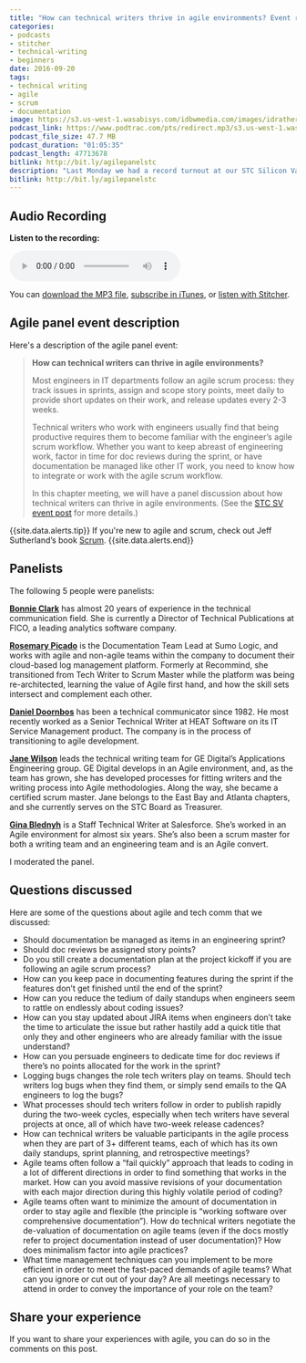 ```yaml
---
title: "How can technical writers thrive in agile environments? Event recording and details"
categories:
- podcasts
- stitcher
- technical-writing
- beginners
date: 2016-09-20
tags:
- technical writing
- agile
- scrum
- documentation
image: https://s3.us-west-1.wasabisys.com/idbwmedia.com/images/idratherbewritinglogo.png
podcast_link: https://www.podtrac.com/pts/redirect.mp3/s3.us-west-1.wasabisys.com/idbwmedia.com/podcasts/agilepanelstc.mp3
podcast_file_size: 47.7 MB
podcast_duration: "01:05:35"
podcast_length: 47713678 
bitlink: http://bit.ly/agilepanelstc
description: "Last Monday we had a record turnout at our STC Silicon Valley chapter (with about 40 attendees). The topic was a panel discussion on how to thrive in agile environments as a technical writer. With 5 panelists all from different companies, the perspectives and practices they shared varied a bit, which showed the adaptations different writers and companies have made with agile to make the process work for them. This post contains a full description and recording of the event."
bitlink: http://bit.ly/agilepanelstc
---
```


## Audio Recording

<div class="audioControls">
<p><b>Listen to the recording:</b></p>
<p><audio controls="controls"><source src="https://www.podtrac.com/pts/redirect.mp3/s3.us-west-1.wasabisys.com/idbwmedia.com/podcasts/agilepanelstc.mp3" type="audio/mpeg" /></audio></p>

<p>You can <a href="https://www.podtrac.com/pts/redirect.mp3/s3.us-west-1.wasabisys.com/idbwmedia.com/podcasts/agilepanelstc.mp3" alt="How to thrive as a technical writer in an agile environment">download the MP3 file</a>, <a href="https://itunes.apple.com/us/podcast/id-rather-be-writing-podcast/id277365275">subscribe in iTunes</a>, or <a href="http://www.stitcher.com/podcast/id-rather-be-writing-technical-writing-podcast"> listen with Stitcher</a>.</p>
</div>

## Agile panel event description

Here's a description of the agile panel event: 

> **How can technical writers can thrive in agile environments?**
>
> Most engineers in IT departments follow an agile scrum process: they track issues in sprints, assign and scope story points, meet daily to provide short updates on their work, and release updates every 2-3 weeks.
> 
> Technical writers who work with engineers usually find that being productive requires them to become familiar with the engineer’s agile scrum workflow. Whether you want to keep abreast of engineering work, factor in time for doc reviews during the sprint, or have documentation be managed like other IT work, you need to know how to integrate or work with the agile scrum workflow.
> 
> In this chapter meeting, we will have a panel discussion about how technical writers can thrive in agile environments. (See the [STC SV event post](http://www.stc-siliconvalley.org/2016/08/22/sep-19-2016-how-can-technical-writers-thrive-in-agile-environments/) for more details.)

{{site.data.alerts.tip}} If you're new to agile and scrum, check out Jeff Sutherland&#8217;s book <a href="https://www.amazon.com/Scrum-Doing-Twice-Work-Half/dp/038534645X" target="_blank">Scrum</a>. {{site.data.alerts.end}}

## Panelists

The following 5 people were panelists:

[**Bonnie Clark**](https://www.linkedin.com/in/bonnie-clark-7290628) has almost 20 years of experience in the technical communication field. She is currently a Director of Technical Publications at FICO, a leading analytics software company.

[**Rosemary Picado**](https://www.linkedin.com/in/rosemarypicado) is the Documentation Team Lead at Sumo Logic, and works with agile and non-agile teams within the company to document their cloud-based log management platform. Formerly at Recommind, she transitioned from Tech Writer to Scrum Master while the platform was being re-architected, learning the value of Agile first hand, and how the skill sets intersect and complement each other.

[**Daniel Doornbos**](https://www.linkedin.com/in/danieldoornbos) has been a technical communicator since 1982\. He most recently worked  as a Senior Technical Writer at HEAT Software on its IT Service Management product. The company is in the process of transitioning to agile development.

[**Jane Wilson**](https://www.linkedin.com/in/jane-wilson-594a621) leads the technical writing team for GE Digital’s Applications Engineering group. GE Digital develops in an Agile environment, and, as the team has grown, she has developed processes for fitting writers and the writing process into Agile methodologies. Along the way, she became a certified scrum master. Jane belongs to the East Bay and Atlanta chapters, and she currently serves on the STC Board as Treasurer.

[**Gina Blednyh**](https://www.linkedin.com/in/gblednyh) is a Staff Technical Writer at Salesforce. She’s worked in an Agile environment for almost six years. She’s also been a scrum master for both a writing team and an engineering team and is an Agile convert.

I moderated the panel. 

## Questions discussed

Here are some of the questions about agile and tech comm that we discussed:

*   Should documentation be managed as items in an engineering sprint?
*   Should doc reviews be assigned story points?
*   Do you still create a documentation plan at the project kickoff if you are following an agile scrum process?
*   How can you keep pace in documenting features during the sprint if the features don’t get finished until the end of the sprint?
*   How can you reduce the tedium of daily standups when engineers seem to rattle on endlessly about coding issues?
*   How can you stay updated about JIRA items when engineers don’t take the time to articulate the issue but rather hastily add a quick title that only they and other engineers who are already familiar with the issue understand?
*   How can you persuade engineers to dedicate time for doc reviews if there’s no points allocated for the work in the sprint?
*   Logging bugs changes the role tech writers play on teams. Should tech writers log bugs when they find them, or simply send emails to the QA engineers to log the bugs?
*   What processes should tech writers follow in order to publish rapidly during the two-week cycles, especially when tech writers have several projects at once, all of which have two-week release cadences?
*   How can technical writers be valuable participants in the agile process when they are part of 3+ different teams, each of which has its own daily standups, sprint planning, and retrospective meetings?
*   Agile teams often follow a “fail quickly” approach that leads to coding in a lot of different directions in order to find something that works in the market. How can you avoid massive revisions of your documentation with each major direction during this highly volatile period of coding?
*   Agile teams often want to minimize the amount of documentation in order to stay agile and flexible (the principle is “working software over comprehensive documentation”). How do technical writers negotiate the de-valuation of documentation on agile teams (even if the docs mostly refer to project documentation instead of user documentation)? How does minimalism factor into agile practices?
* What time management techniques can you implement to be more efficient in order to meet the fast-paced demands of agile teams? What can you ignore or cut out of your day? Are all meetings necessary to attend in order to convey the importance of your role on the team?

## Share your experience

If you want to share your experiences with agile, you can do so in the comments on this post.